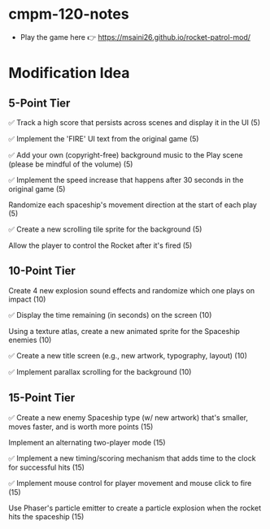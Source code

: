 # cmpm-120-notes
- Play the game here 👉 https://msaini26.github.io/rocket-patrol-mod/

# Modification Idea

## 5-Point Tier

✅ Track a high score that persists across scenes and display it in the UI (5)

✅ Implement the 'FIRE' UI text from the original game (5)

✅ Add your own (copyright-free) background music to the Play scene (please be mindful of the volume) (5)

✅ Implement the speed increase that happens after 30 seconds in the original game (5)

Randomize each spaceship's movement direction at the start of each play (5)

✅ Create a new scrolling tile sprite for the background (5)

Allow the player to control the Rocket after it's fired (5)


## 10-Point Tier

Create 4 new explosion sound effects and randomize which one plays on impact (10)

✅ Display the time remaining (in seconds) on the screen (10)

Using a texture atlas, create a new animated sprite for the Spaceship enemies (10)

✅ Create a new title screen (e.g., new artwork, typography, layout) (10)

✅ Implement parallax scrolling for the background (10)

## 15-Point Tier
✅ Create a new enemy Spaceship type (w/ new artwork) that's smaller, moves faster, and is worth more points (15)

Implement an alternating two-player mode (15)

✅ Implement a new timing/scoring mechanism that adds time to the clock for successful hits (15)

✅ Implement mouse control for player movement and mouse click to fire (15)

Use Phaser's particle emitter to create a particle explosion when the rocket hits the spaceship (15)
